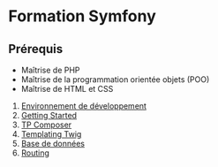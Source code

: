 # Formation Symfony

## Prérequis

* Maîtrise de PHP
* Maîtrise de la programmation orientée objets (POO)
* Maîtrise de HTML et CSS

1. [Environnement de développement](01-environnement-dev)
2. [Getting Started](02-getting-started)
3. [TP Composer](03-tp-composer)
4. [Templating Twig](04-templating)
5. [Base de données](05-database)
6. [Routing](06-routing)